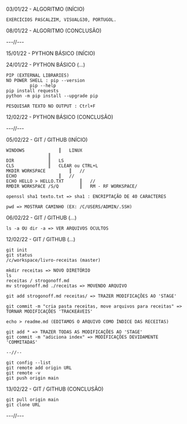 03/01/22 - ALGORITMO (INÍCIO)	

	EXERCÍCIOS PASCALZIM, VISUALG30, PORTUGOL.    
08/01/22 - ALGORITMO (CONCLUSÃO)	

---//---

15/01/22 - PYTHON BÁSICO (INÍCIO)

24/01/22 - PYTHON BÁSICO (...)

	PIP (EXTERNAL LIBRARIES)
	NO POWER SHELL : pip --version
			 pip --help
	pip install requests
	python -m pip install --upgrade pip
	
	PESQUISAR TEXTO NO OUTPUT : Ctrl+F

12/02/22 - PYTHON BÁSICO (CONCLUSÃO)

---//---

05/02/22 - GIT / GITHUB (INÍCIO)
	
	WINDOWS				║	LINUX
					║	
	DIR				║	LS
	CLS				║	CLEAR ou CTRL+L
	MKDIR WORKSPACE			║	//
	ECHO				║	//
	ECHO HELLO > HELLO.TXT		║	//
	RMDIR WORKSPACE /S/Q		║	RM - RF WORKSPACE/

	openssl sha1 texto.txt => sha1 : ENCRIPTAÇÃO DE 40 CARACTERES
	
	pwd => MOSTRAR CAMINHO (EX: /C/USERS/ADMIN/.SSH)
	
06/02/22 - GIT / GITHUB (...)

	ls -a OU dir -a => VER ARQUIVOS OCULTOS

12/02/22 - GIT / GITHUB (...)
	
	git init
	git status
	/c/workspace/livro-receitas (master)
	
	mkdir receitas => NOVO DIRETÓRIO
	ls
	receitas / strogonoff.md
	mv strogonoff.md ./receitas => MOVENDO ARQUIVO

	git add strogonoff.md receitas/ => TRAZER MODIFICAÇÕES AO 'STAGE'

	git commit -m "cria pasta receitas, move arquivos para receitas" => TORNAR MODIFICAÇÕES 'TRACKEÁVEIS'

	echo > readme.md (EDITAMOS O ARQUIVO COMO ÍNDICE DAS RECEITAS)
	
	git add * => TRAZER TODAS AS MODIFICAÇÕES AO 'STAGE'
	git commit -m "adiciona index" => MODIFICAÇÕES DEVIDAMENTE 'COMMITADAS'

	--//--
	
	git config --list
	git remote add origin URL
	git remote -v
	git push origin main

13/02/22 - GIT / GITHUB (CONCLUSÃO)

	git pull origin main
	git clone URL

---//---

